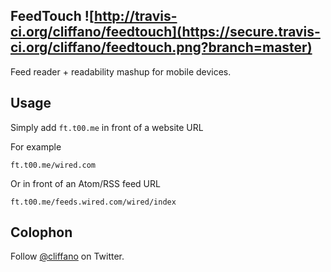 FeedTouch ![http://travis-ci.org/cliffano/feedtouch](https://secure.travis-ci.org/cliffano/feedtouch.png?branch=master)
---------

Feed reader + readability mashup for mobile devices.
    
Usage
-----

Simply add `ft.t00.me` in front of a website URL

For example

    ft.t00.me/wired.com
    
Or in front of an Atom/RSS feed URL

    ft.t00.me/feeds.wired.com/wired/index

Colophon
--------

Follow [@cliffano](http://twitter.com/cliffano) on Twitter.